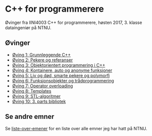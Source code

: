 # C++ for programmerere
Øvinger fra IINI4003 C++ for programmerere, høsten 2017, 3. klasse dataingeniør på NTNU.

## Øvinger
- [Øving 1: Grunnleggende C++](Øving%201)
- [Øving 2: Pekere og referanser](Øving%202)
- [Øving 3: Objektorientert programmering i C++]()
- [Øving 4: Kontainere, auto og anonyme funksjoner]()
- [Øving 5: Liv og død, smarte pekere og polymorfi]()
- [Øving 6: Funksjonsobjekter og trådprogrammering]()
- [Øving 7: Operator overloading]()
- [Øving 8: Templates]()
- [Øving 9: STL-algoritmer]()
- [Øving 10: 3. parts bibliotek]()

## Se andre emner
Se [liste-over-emener](https://github.com/Knutakir/liste-over-emner) for en liste over alle emner jeg har hatt på NTNU.
